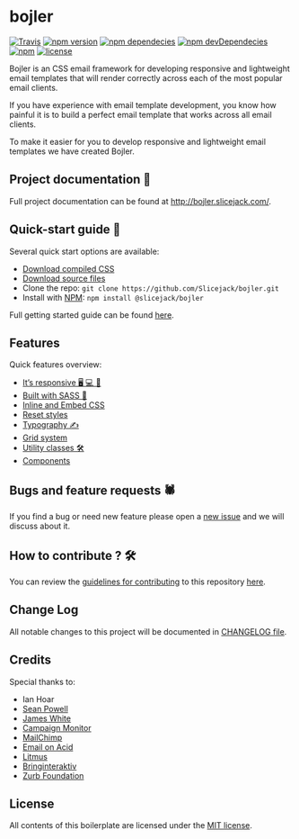 # bojler

[![Travis](https://img.shields.io/travis/rust-lang/rust.svg)](https://travis-ci.org/Slicejack/bojler)
[![npm version](https://badge.fury.io/js/%40slicejack%2Fbojler.svg)](https://www.npmjs.com/package/@slicejack/bojler)
[![npm dependecies](https://david-dm.org/slicejack/bojler/status.svg)](https://www.npmjs.com/package/@slicejack/bojler)
[![npm devDependecies](https://david-dm.org/slicejack/bojler/dev-status.svg)](https://www.npmjs.com/package/@slicejack/bojler)
[![npm](https://img.shields.io/npm/dt/@slicejack/bojler.svg)](https://www.npmjs.com/package/@slicejack/bojler)
[![license](https://img.shields.io/github/license/slicejack/bojler.svg)](https://github.com/Slicejack/bojler/blob/master/LICENSE)

Bojler is an CSS email framework for developing responsive and lightweight email templates that will render correctly across each of the most popular email clients.

If you have experience with email template development, you know how painful it is to build a perfect email template that works across all email clients.

To make it easier for you to develop responsive and lightweight email templates we have created Bojler.

## Project documentation 📖
Full project documentation can be found at http://bojler.slicejack.com/.

## Quick-start guide 🚀
Several quick start options are available:
- [Download compiled CSS](http://bojler.slicejack.com/getting-started/#compiled-css)
- [Download source files](http://bojler.slicejack.com/getting-started/#source-files)
- Clone the repo: `git clone https://github.com/Slicejack/bojler.git`
- Install with [NPM](https://www.npmjs.com): `npm install @slicejack/bojler`

Full getting started guide can be found [here](http://bojler.slicejack.com/getting-started/).

## Features
Quick features overview:
- [It’s responsive 🖥️ 💻 📱](http://bojler.slicejack.com/getting-started/#its-responsive-%EF%B8%8F--)
- [Built with SASS 🎉](http://bojler.slicejack.com/getting-started/#built-with-sass-)
- [Inline and Embed CSS](http://bojler.slicejack.com/getting-started/#inline-and-embed-css)
- [Reset styles](http://bojler.slicejack.com/getting-started/#reset-styles)
- [Typography ✍️](http://bojler.slicejack.com/getting-started/#typography-%EF%B8%8F)
- [Grid system](http://bojler.slicejack.com/getting-started/#grid-system)
- [Utility classes 🛠️](http://bojler.slicejack.com/getting-started/#utility-classes-%EF%B8%8F)
- [Components](http://bojler.slicejack.com/getting-started/#components)

## Bugs and feature requests 🕷️
If you find a bug or need new feature please open a [new issue](https://github.com/Slicejack/bojler/issues) and we will discuss about it.

## How to contribute ? 🛠️
You can review the [guidelines for contributing](https://github.com/Slicejack/bojler/blob/master/CONTRIBUTING.md) to this repository [here](https://github.com/Slicejack/bojler/blob/master/CONTRIBUTING.md).

## Change Log
All notable changes to this project will be documented in [CHANGELOG file](https://github.com/Slicejack/bojler/blob/master/CHANGELOG.md).

## Credits
Special thanks to:
- Ian Hoar
- [Sean Powell](https://github.com/seanpowell/Email-Boilerplate)
- [James White](https://blog.jmwhite.co.uk)
- [Campaign Monitor](https://www.campaignmonitor.com/)
- [MailChimp](http://www.mailchimp.com/)
- [Email on Acid](http://www.emailology.org/#1)
- [Litmus](http://litmus.com)
- [Bringinteraktiv](http://removebluelinks.com)
- [Zurb Foundation](http://foundation.zurb.com/emails.html)

## License
All contents of this boilerplate are licensed under the [MIT license](https://github.com/Slicejack/bojler/blob/master/LICENSE).
